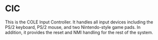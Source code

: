 CIC
===

This is the COLE Input Controller. It handles all input devices including the
PS/2 keyboard, PS/2 mouse, and two Nintendo-style game pads. In addition, it
provides the reset and NMI handling for the rest of the system.
